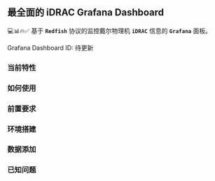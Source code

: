 ## 最全面的 iDRAC Grafana Dashboard
💻📊🔥✅
基于 **`Redfish`** 协议的监控戴尔物理机 **`iDRAC`** 信息的 **`Grafana`** 面板。

Grafana Dashboard ID: 待更新

### 当前特性

### 如何使用

### 前置要求

### 环境搭建

### 数据添加

### 已知问题